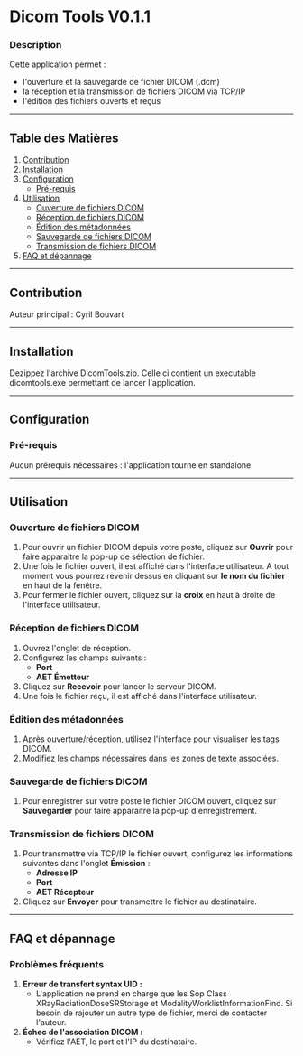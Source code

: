 
# **Dicom Tools V0.1.1**

### **Description**
Cette application permet :
- l'ouverture et la sauvegarde de fichier DICOM (.dcm)
- la réception et la transmission de fichiers DICOM via TCP/IP
- l'édition des fichiers ouverts et reçus

---

## **Table des Matières**

1. [Contribution](#contribution)
2. [Installation](#installation)  
3. [Configuration](#configuration)  
   - [Pré-requis](#pré-requis)
4. [Utilisation](#utilisation)  
   - [Ouverture de fichiers DICOM](#ouverture-de-fichiers-dicom)  
   - [Réception de fichiers DICOM](#réception-de-fichiers-dicom)  
   - [Édition des métadonnées](#édition-des-métadonnées)  
   - [Sauvegarde de fichiers DICOM](#sauvegarde-de-fichiers-dicom)  
   - [Transmission de fichiers DICOM](#transmission-de-fichiers-dicom)  
5. [FAQ et dépannage](#faq-et-dépannage)  


---

## **Contribution**

Auteur principal : Cyril Bouvart

---

## **Installation**

Dezippez l'archive DicomTools.zip. Celle ci contient un executable dicomtools.exe permettant de lancer l'application.

---

## **Configuration**

### **Pré-requis**

Aucun prérequis nécessaires : l'application tourne en standalone.

---

## **Utilisation**

### **Ouverture de fichiers DICOM**
1. Pour ouvrir un fichier DICOM depuis votre poste, cliquez sur **Ouvrir** pour faire apparaitre la pop-up de sélection de fichier.
2. Une fois le fichier ouvert, il est affiché dans l'interface utilisateur. A tout moment vous pourrez revenir dessus en cliquant sur **le nom du fichier** en haut de la fenêtre.
3. Pour fermer le fichier ouvert, cliquez sur la **croix** en haut à droite de l'interface utilisateur.

### **Réception de fichiers DICOM**
1. Ouvrez l'onglet de réception.  
2. Configurez les champs suivants :  
   - **Port**  
   - **AET Émetteur**  
3. Cliquez sur **Recevoir** pour lancer le serveur DICOM.  
4. Une fois le fichier reçu, il est affiché dans l'interface utilisateur.  

### **Édition des métadonnées**
1. Après ouverture/réception, utilisez l'interface pour visualiser les tags DICOM.  
2. Modifiez les champs nécessaires dans les zones de texte associées.  

### **Sauvegarde de fichiers DICOM**
1. Pour enregistrer sur votre poste le fichier DICOM ouvert, cliquez sur **Sauvegarder** pour faire apparaitre la pop-up d'enregistrement.

### **Transmission de fichiers DICOM**
1. Pour transmettre via TCP/IP le fichier ouvert, configurez les informations suivantes dans l'onglet **Émission** :  
   - **Adresse IP**  
   - **Port**  
   - **AET Récepteur**  
2. Cliquez sur **Envoyer** pour transmettre le fichier au destinataire.  

---

## **FAQ et dépannage**

### **Problèmes fréquents**
1. **Erreur de transfert syntax UID :**
   - L'application ne prend en charge que les Sop Class XRayRadiationDoseSRStorage et ModalityWorklistInformationFind. Si besoin de rajouter un autre type de fichier, merci de contacter l'auteur.
3. **Échec de l'association DICOM :**
   - Vérifiez l'AET, le port et l'IP du destinataire.





